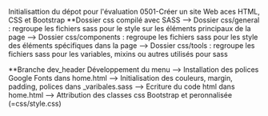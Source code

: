 Initialisattion du dépot pour l'évaluation 0501-Créer un site Web aces HTML, CSS et Bootstrap
**Dossier css compilé avec SASS
--> Dossier css/general : regroupe les fichiers sass pour le style sur les éléments principaux de la page
--> Dossier css/components : regroupe les fichiers sass pour les style des éléments spécifiques dans la page
--> Dossier css/tools : regroupe les fichiers sass pour les variables, mixins ou autres utilisés pour sass

**Branche dev_header
Développement du menu
--> Installation des polices Google Fonts dans home.html
--> Initialisation des couleurs, margin, padding, polices dans _varibales.sass
--> Ecriture du code html dans home.html
--> Attribution des classes css Bootstrap et peronnalisée (=css/style.css)
